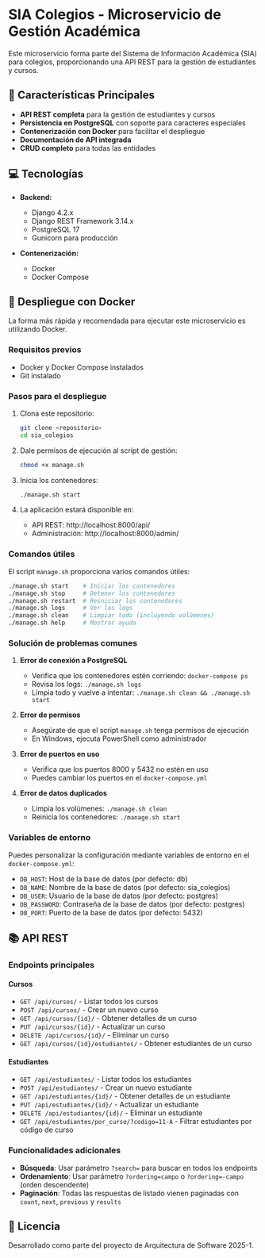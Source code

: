 # SIA Colegios - Microservicio de Gestión Académica

Este microservicio forma parte del Sistema de Información Académica (SIA) para colegios, proporcionando una API REST para la gestión de estudiantes y cursos.

## 🚀 Características Principales

- **API REST completa** para la gestión de estudiantes y cursos
- **Persistencia en PostgreSQL** con soporte para caracteres especiales
- **Contenerización con Docker** para facilitar el despliegue
- **Documentación de API integrada**
- **CRUD completo** para todas las entidades

## 💻 Tecnologías

- **Backend:**
  - Django 4.2.x
  - Django REST Framework 3.14.x
  - PostgreSQL 17
  - Gunicorn para producción

- **Contenerización:**
  - Docker
  - Docker Compose

## 🐳 Despliegue con Docker

La forma más rápida y recomendada para ejecutar este microservicio es utilizando Docker.

### Requisitos previos

- Docker y Docker Compose instalados
- Git instalado

### Pasos para el despliegue

1. Clona este repositorio:
   ```bash
   git clone <repositorio>
   cd sia_colegios
   ```

2. Dale permisos de ejecución al script de gestión:
   ```bash
   chmod +x manage.sh
   ```

3. Inicia los contenedores:
   ```bash
   ./manage.sh start
   ```

4. La aplicación estará disponible en:
   - API REST: http://localhost:8000/api/
   - Administración: http://localhost:8000/admin/

### Comandos útiles

El script `manage.sh` proporciona varios comandos útiles:

```bash
./manage.sh start    # Iniciar los contenedores
./manage.sh stop     # Detener los contenedores
./manage.sh restart  # Reiniciar los contenedores
./manage.sh logs     # Ver los logs
./manage.sh clean    # Limpiar todo (incluyendo volúmenes)
./manage.sh help     # Mostrar ayuda
```

### Solución de problemas comunes

1. **Error de conexión a PostgreSQL**
   - Verifica que los contenedores estén corriendo: `docker-compose ps`
   - Revisa los logs: `./manage.sh logs`
   - Limpia todo y vuelve a intentar: `./manage.sh clean && ./manage.sh start`

2. **Error de permisos**
   - Asegúrate de que el script `manage.sh` tenga permisos de ejecución
   - En Windows, ejecuta PowerShell como administrador

3. **Error de puertos en uso**
   - Verifica que los puertos 8000 y 5432 no estén en uso
   - Puedes cambiar los puertos en el `docker-compose.yml`

4. **Error de datos duplicados**
   - Limpia los volúmenes: `./manage.sh clean`
   - Reinicia los contenedores: `./manage.sh start`

### Variables de entorno

Puedes personalizar la configuración mediante variables de entorno en el `docker-compose.yml`:

- `DB_HOST`: Host de la base de datos (por defecto: db)
- `DB_NAME`: Nombre de la base de datos (por defecto: sia_colegios)
- `DB_USER`: Usuario de la base de datos (por defecto: postgres)
- `DB_PASSWORD`: Contraseña de la base de datos (por defecto: postgres)
- `DB_PORT`: Puerto de la base de datos (por defecto: 5432)

## 📚 API REST

### Endpoints principales

#### Cursos
- `GET /api/cursos/` - Listar todos los cursos
- `POST /api/cursos/` - Crear un nuevo curso
- `GET /api/cursos/{id}/` - Obtener detalles de un curso
- `PUT /api/cursos/{id}/` - Actualizar un curso
- `DELETE /api/cursos/{id}/` - Eliminar un curso
- `GET /api/cursos/{id}/estudiantes/` - Obtener estudiantes de un curso

#### Estudiantes
- `GET /api/estudiantes/` - Listar todos los estudiantes
- `POST /api/estudiantes/` - Crear un nuevo estudiante
- `GET /api/estudiantes/{id}/` - Obtener detalles de un estudiante
- `PUT /api/estudiantes/{id}/` - Actualizar un estudiante
- `DELETE /api/estudiantes/{id}/` - Eliminar un estudiante
- `GET /api/estudiantes/por_curso/?codigo=11-A` - Filtrar estudiantes por código de curso

### Funcionalidades adicionales

- **Búsqueda**: Usar parámetro `?search=` para buscar en todos los endpoints
- **Ordenamiento**: Usar parámetro `?ordering=campo` o `?ordering=-campo` (orden descendente)
- **Paginación**: Todas las respuestas de listado vienen paginadas con `count`, `next`, `previous` y `results`

## 📝 Licencia

Desarrollado como parte del proyecto de Arquitectura de Software 2025-1. 